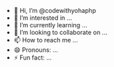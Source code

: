 - 👋 Hi, I’m @codewithyohaphp
- 👀 I’m interested in ...
- 🌱 I’m currently learning ...
- 💞️ I’m looking to collaborate on ...
- 📫 How to reach me ...
- 😄 Pronouns: ...
- ⚡ Fun fact: ...

<!---
codewithyohaphp/codewithyohaphp is a ✨ special ✨ repository because its `README.md` (this file) appears on your GitHub profile.
You can click the Preview link to take a look at your changes.
--->
